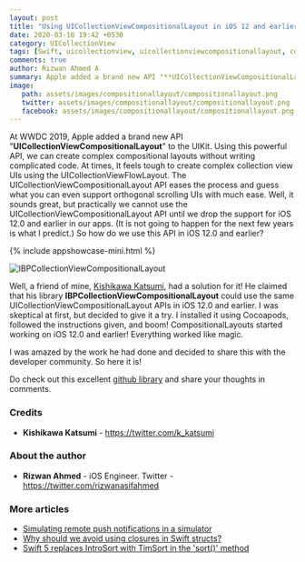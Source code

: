 ```yaml
---
layout: post
title: "Using UICollectionViewCompositionalLayout in iOS 12 and earlier"
date: 2020-03-18 19:42 +0530
category: UICollectionView
tags: [Swift, uicollectionview, uicollectionviewcompositionallayout, collection view, compositional layouts] 
comments: true
author: Rizwan Ahmed A
summary: Apple added a brand new API "**UICollectionViewCompositionalLayout**" to the UIKit. Well how do we use it in iOS 12.0 and earlier? Well, lets find out. 
image:
   path: assets/images/compositionallayout/compositionallayout.png
   twitter: assets/images/compositionallayout/compositionallayout.png
   facebook: assets/images/compositionallayout/compositionallayout.png
---
```


At WWDC 2019, Apple added a brand new API "**UICollectionViewCompositionalLayout**" to the UIKit. Using this powerful API, we can create complex compositional layouts without writing complicated code. At times, It feels tough to create complex collection view UIs using the UICollectionViewFlowLayout. The UICollectionViewCompositionalLayout API eases the process and guess what you can even support orthogonal scrolling UIs with much ease. Well, it sounds great, but practically we cannot use the UICollectionViewCompositionalLayout API until we drop the support for iOS 12.0 and earlier in our apps. (It is not going to happen for the next few years is what I predict.) So how do we use this API in iOS 12.0 and earlier?

{% include appshowcase-mini.html %}

![IBPCollectionViewCompositionalLayout](/blog/assets/images/compositionallayout/compositionallayout.png)

Well, a friend of mine, [Kishikawa Katsumi](https://twitter.com/k_katsumi), had a solution for it! He claimed that his library **IBPCollectionViewCompositionalLayout** could use the same UICollectionViewCompositionalLayout APIs in iOS 12.0 and earlier. I was skeptical at first, but decided to give it a try.
I installed it using Cocoapods, followed the instructions given, and boom! CompositionalLayouts started working on iOS 12.0 and earlier!  Everything worked like magic.

I was amazed by the work he had done and decided to share this with the developer community. So here it is!

Do check out this excellent [github library](https://github.com/kishikawakatsumi/IBPCollectionViewCompositionalLayout)  and share your thoughts in comments.

### Credits

- **Kishikawa Katsumi** - <https://twitter.com/k_katsumi>

### About the author

- **Rizwan Ahmed** - iOS Engineer. Twitter - <https://twitter.com/rizwanasifahmed>

### More articles

- [Simulating remote push notifications in a simulator](/blog/2020/02/13/simulating-remote-push-notifications-in-a-simulator/)
- [Why should we avoid using closures in Swift structs?](/blog/2020/01/11/why-should-we-avoid-using-closures-in-swift-structs/)
- [Swift 5 replaces IntroSort with TimSort in the 'sort()' method](/blog/2019/09/29/swift-5-replaces-introsort-with-timsort-in-the-sort-method/)
